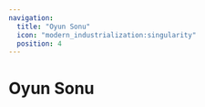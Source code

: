```yaml
---
navigation:
  title: "Oyun Sonu"
  icon: "modern_industrialization:singularity"
  position: 4
---
```


# Oyun Sonu

<SubPages />